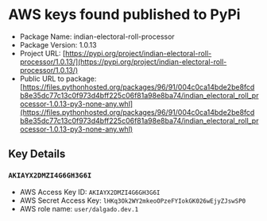# AWS keys found published to PyPi

* Package Name: indian-electoral-roll-processor
* Package Version: 1.0.13
* Project URL: [https://pypi.org/project/indian-electoral-roll-processor/1.0.13/](https://pypi.org/project/indian-electoral-roll-processor/1.0.13/)
* Public URL to package: [https://files.pythonhosted.org/packages/96/91/004c0ca14bde2be8fcdb8e35dc77c13c0f973d4bff225c06f81a98e8ba74/indian_electoral_roll_processor-1.0.13-py3-none-any.whl](https://files.pythonhosted.org/packages/96/91/004c0ca14bde2be8fcdb8e35dc77c13c0f973d4bff225c06f81a98e8ba74/indian_electoral_roll_processor-1.0.13-py3-none-any.whl)

## Key Details
### `AKIAYX2DMZI4G6GH3G6I`

* AWS Access Key ID: `AKIAYX2DMZI4G6GH3G6I`
* AWS Secret Access Key: `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` 
* AWS role name: `user/dalgado.dev.1`
